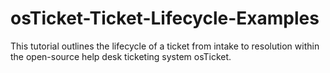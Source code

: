 # osTicket-Ticket-Lifecycle-Examples
This tutorial outlines the lifecycle of a ticket from intake to resolution within the open-source help desk ticketing system osTicket.
